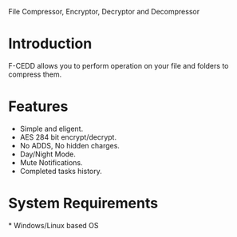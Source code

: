 File Compressor, Encryptor, Decryptor and Decompressor

<h1>Introduction</h1>

F-CEDD allows you to perform operation on your file and folders to compress them.


<h1>Features</h1>

* Simple and eligent. 
* AES 284 bit encrypt/decrypt.
* No ADDS, No hidden charges.
* Day/Night Mode.
* Mute Notifications.
* Completed tasks history.

<h1>System Requirements</h1>
* Windows/Linux based OS
